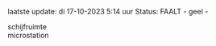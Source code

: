 laatste update: 
di 17-10-2023  5:14   uur 
Status: FAALT - geel - 
<div class="service R">schijfruimte</div><div class="service R">microstation</div>